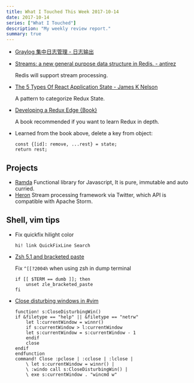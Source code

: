 ```yaml
---
title: What I Touched This Week 2017-10-14
date: 2017-10-14
series: ["What I Touched"]
description: "My weekly review report."
summary: true
---
```


- [Graylog 集中日志管理 - 日志输出](http://blog.iany.me/zh/2017/10/centralized-logs-using-graylog-output/)
- [Streams: a new general purpose data structure in Redis. - antirez](http://antirez.com/news/114)

    Redis will support stream processing.

- [The 5 Types Of React Application State - James K Nelson](http://jamesknelson.com/5-types-react-application-state/)

    A pattern to categorize Redux State.

- [Developing a Redux Edge {Book}](https://www.safaribooksonline.com/library/view/developing-a-redux/9781939902436/)

    A book recommended if you want to learn Redux in depth.

- Learned from the book above, delete a key from object:

    ```
    const {[id]: remove, ...rest} = state;
    return rest;
    ```

<!--more-->

## Projects

- [Ramda](http://ramdajs.com/#) Functional library for Javascript, It is pure, immutable and auto curried.
- [Heron](https://twitter.github.io/heron/) Stream processing framework via Twitter, which API is compatible with Apache Storm.

## Shell, vim tips

- Fix quickfix hilight color

    ```
    hi! link QuickFixLine Search
    ```

- [Zsh 5.1 and bracketed paste](https://archive.zhimingwang.org/blog/2015-09-21-zsh-51-and-bracketed-paste.html)

    Fix `^[[?2004h` when using zsh in dump terminal

    ```
    if [[ $TERM == dumb ]]; then
        unset zle_bracketed_paste
    fi
    ```

- [Close disturbing windows in #vim](https://gist.github.com/doitian/3109eb0951415af317081bbdaf5363fc)

    ```
    function! s:CloseDisturbingWin()
    if &filetype == "help" || &filetype == "netrw"
        let l:currentWindow = winnr()
        if s:currentWindow > l:currentWindow
        let s:currentWindow = s:currentWindow - 1
        endif
        close
    endif
    endfunction
    command! Close :pclose | :cclose | :lclose |
        \ let s:currentWindow = winnr() | 
        \ :windo call s:CloseDisturbingWin() |
        \ exe s:currentWindow . "wincmd w"
    ```
